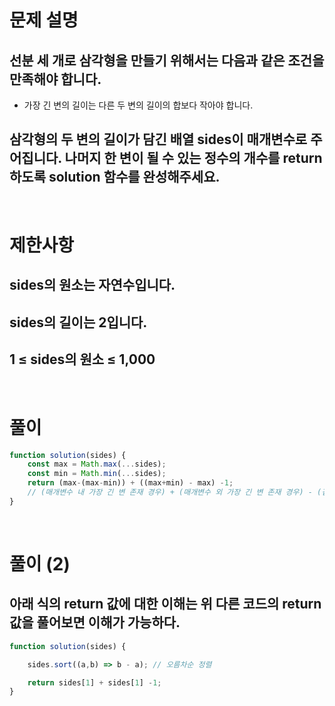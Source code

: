 # 문제 설명
## 선분 세 개로 삼각형을 만들기 위해서는 다음과 같은 조건을 만족해야 합니다.
* 가장 긴 변의 길이는 다른 두 변의 길이의 합보다 작아야 합니다.
## 삼각형의 두 변의 길이가 담긴 배열 sides이 매개변수로 주어집니다. 나머지 한 변이 될 수 있는 정수의 개수를 return하도록 solution 함수를 완성해주세요.

<br>

# 제한사항
## sides의 원소는 자연수입니다.
## sides의 길이는 2입니다.
## 1 ≤ sides의 원소 ≤ 1,000

<br>

# 풀이

```js
function solution(sides) {
    const max = Math.max(...sides);
    const min = Math.min(...sides);
    return (max-(max-min)) + ((max+min) - max) -1;
    // (매개변수 내 가장 긴 변 존재 경우) + (매개변수 외 가장 긴 변 존재 경우) - (겹치는 경우)
}
```

<br>

# 풀이 (2)

## 아래 식의 return 값에 대한 이해는  위 다른 코드의 return 값을 풀어보면 이해가 가능하다.

```js
function solution(sides) {

    sides.sort((a,b) => b - a); // 오름차순 정렬

    return sides[1] + sides[1] -1; 
}
```
